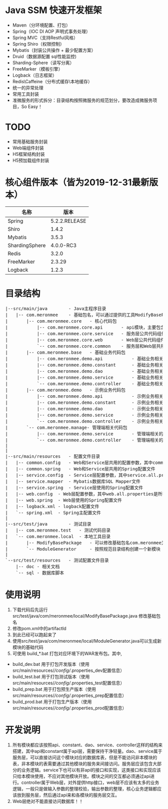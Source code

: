 # Java SSM 快速开发框架
- Maven（分环境配置、打包）
- Spring（IOC DI AOP 声明式事务处理）
- Spring MVC（支持Restful风格）
- Spring Shiro（权限控制）
- Mybatis（封装公共操作 + 最少配置方案）
- Druid（数据源配置 sql性能监控)
- Sharding-Sphere（读写分离）
- FreeMarker（模板引擎）
- Logback（日志框架）
- Redis\Caffeine（分布式缓存\本地缓存）
- 统一的异常处理
- 常用工具封装
- 准微服务的形式拆分：目录结构按照微服务的规范划分，要改造成微服务项目，So Easy！

# TODO
- 常用基础服务封装
- Web端组件封装
- H5框架结构封装
- H5预加载组件封装

# 核心组件版本（皆为2019-12-31最新版本）
名称 | 版本
------------ | -------------
Spring | 5.2.2.RELEASE
Shiro | 1.4.2
Mybatis | 3.5.3
ShardingSphere | 4.0.0-RC3
Redis | 3.2.0
FreeMarker | 2.3.29
Logback | 1.2.3


# 目录结构
<pre>
|--src/main/java		- Java主程序目录
|	|-- com.meronmee	- 基础包名，可以通过提供的工具ModifyBasePackage.java来修改
|		|-- com.meronmee.core	- 核心代码包
|			|-- com.meronmee.core.api       - api模块，主要包含Service接口定义，实体对象，常量等。该模块需要保证尽量轻量，尽量不依赖其他模块或jar包
|			|-- com.meronmee.core.service   - 服务层公共代码组件，比如数据库操作、服务层特有的工具等
|			|-- com.meronmee.core.web       - Web层公共代码组件，主要是MVC、Shiro相关的
|			`-- com.meronmee.core.common    - 服务层和Web层共用的代码组件，包括一些常用工具类等
|		|-- com.meronmee.base	- 基础业务代码包
|			|-- com.meronmee.demo.api           - 基础业务相关的api
|			|-- com.meronmee.demo.constant      - 基础业务相关的常量字典
|			|-- com.meronmee.demo.dao           - 基础业务相关的服务层数据库DAO
|			|-- com.meronmee.demo.service       - 基础业务相关的服务层服务
|			`-- com.meronmee.demo.controller    - 基础业务相关的Web层控制器
|		|-- com.meronmee.demo	- 示例业务代码包
|			|-- com.meronmee.demo.api		    - 示例业务相关的api
|			|-- com.meronmee.demo.constant	    - 示例业务相关的常量字典
|			|-- com.meronmee.demo.dao	        - 示例业务相关的服务层数据库DAO
|			|-- com.meronmee.demo.service	    - 示例业务相关的服务层服务
|			`-- com.meronmee.demo.controller    - 示例业务相关的Web层控制器
|		`-- com.meronmee.manage- 管理端相关代码包
|			|-- com.meronmee.demo.service	    - 管理端相关的服务层服务
|			`-- com.meronmee.demo.controller    - 管理端相关的Web层控制器
|
|
|--src/main/resources	- 配置文件目录
|	|-- common.config	- Web和Service层共用的配置参数，其中common.all.properties是所有环境公用的，common.properties_*是分环境的
|	|-- common.spring	- Web和Service层共用的Spring配置文件
|	|-- service.config	- Service层配置参数，其中service.all.properties是所有环境公用的，service.properties_*是分环境的
|	|-- service.mapper	- Mybatis数据库SQL Mapper文件
|	|-- service.spring	- Service层使用的Spring配置文件
|	|-- web.config	- Web层配置参数，其中web.all.properties是所有环境公用的，web.properties_*是分环境的
|	|-- web.spring	- Web层使用的Spring配置文件
|	|-- logback.xml	- logback配置文件
|	`-- spring.xml	- Spring主配置文件
|	
|--src/test/java		- 测试目录
|	|-- com.meronmee.test	- 测试代码目录
|	`-- com.meronmee.local	- 本地工具目录
|	    |-- ModifyBasePackage   - 可以修改基础包名com.meronmee为想要的报名
|	    `-- ModuleGenerator     - 按照规范目录结构创建一个新模块
|		
`--src/test/resources	- 测试配置文件目录
	|-- doc	- 相关文档
	`-- sql	- 数据库脚本
</pre>

# 使用说明
1. 下载代码后先运行 src/test/java/com/meronmee/local/ModifyBasePackage.java 修改基础包名
2. 修改pom.xml中的artifactId
3. 到此已经可以跑起来了
4. 使用src/test/java/com/meronmee/local/ModuleGenerator.java可以生成新模块的基础代码
5. 可使用 build_*.bat 打包对应环境下的WAR发布包。其中, 
  - build_dev.bat 用于打包开发版本（使用src/main/resources/*/config/*.properties_dev配置信息）
  - build_test.bat 用于打包测试版本（使用src/main/resources/*/config/*.properties_test配置信息）
  - build_prep.bat 用于打包预生产版本（使用src/main/resources/*/config/*.properties_prep配置信息）
  - build_prod.bat 用于打包生产版本（使用src/main/resources/*/config/*.properties_prod配置信息）
	
# 开发说明
1. 所有模块都应该按照api、constant、dao、service、controller这样的结构来搭建，其中api和constant属于api层，需要保持干净轻量。dao、service属于服务层，可以直接访问这个模块对应的数据库表，但是不能访问非本模块的表，非本模块的表需要通过其他模块的服务来间接访问。服务层应该包含大部分的业务逻辑。service下也可以有非api的接口和实现，这类接口和实现应该只给本模块使用，不应对其他模块开放。模块之间的交互都必须通过api进行。controller属于Web层，对外提供http接口，web层不应该有太多的业务逻辑，一般只是做输入参数的整理校验，输出参数的整理，核心业务逻辑都应该放到服务层，然后通过api来和各模块的服务层交互。
2. Web层绝对不能直接访问数据库！！

